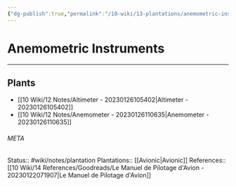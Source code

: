 ```yaml
---
{"dg-publish":true,"permalink":"/10-wiki/13-plantations/anemometric-instruments-20230126111405/"}
---
```


# Anemometric Instruments
---



## Plants
- [[10 Wiki/12 Notes/Altimeter - 20230126105402\|Altimeter - 20230126105402]]
- [[10 Wiki/12 Notes/Anemometer - 20230126110635\|Anemometer - 20230126110635]]




###### META
Status:: #wiki/notes/plantation
Plantations:: [[Avionic\|Avionic]]
References:: [[10 Wiki/14 References/Goodreads/Le Manuel de Pilotage d'Avion - 20230122071907\|Le Manuel de Pilotage d'Avion]]
